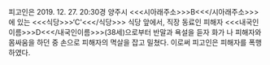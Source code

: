피고인은 2019. 12. 27. 20:30경 양주시 <<<시아래주소>>>B<<</시아래주소>>>에 있는 <<<식당>>>‘C'<<</식당>>> 식당 앞에서, 직장 동료인 피해자 <<<내국인이름>>>D<<</내국인이름>>>(38세)으로부터 반말과 욕설을 듣자 화가 나 피해자와 몸싸움을 하던 중 손으로 피해자의 멱살을 잡고 밀쳤다.
이로써 피고인은 피해자를 폭행하였다.